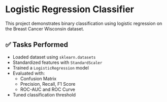 # Logistic Regression Classifier

This project demonstrates binary classification using logistic regression on the Breast Cancer Wisconsin dataset.

## ✅ Tasks Performed
- Loaded dataset using `sklearn.datasets`
- Standardized features with `StandardScaler`
- Trained a `LogisticRegression` model
- Evaluated with:
  - Confusion Matrix
  - Precision, Recall, F1 Score
  - ROC-AUC and ROC Curve
- Tuned classification threshold
